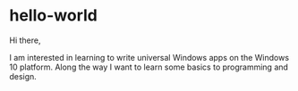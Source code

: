 # hello-world

Hi there,

 I am interested in learning to write universal Windows apps on the Windows 10 platform.
 Along the way I want to learn some basics to programming and design.
